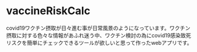 # vaccineRiskCalc
covid19ワクチン摂取が日々進む事が日常風景のようになっています。ワクチン摂取に対する色々な情報があふれ迷う中、ワクチン検討の為にcovid19感染致死リスクを簡単にチェックできるツールが欲しいと思って作ったwebアプリです。
